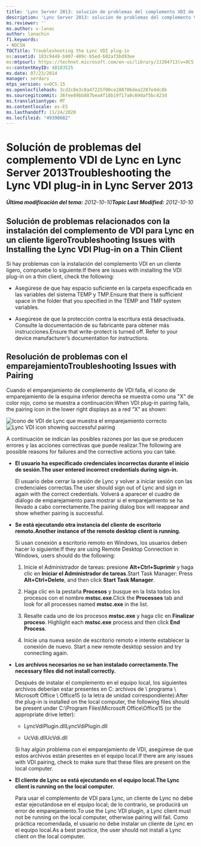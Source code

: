 ```yaml
---
title: 'Lync Server 2013: solución de problemas del complemento VDI de Lync'
description: 'Lync Server 2013: solución de problemas del complemento VDI de Lync.'
ms.reviewer: ''
ms.author: v-lanac
author: lanachin
f1.keywords:
- NOCSH
TOCTitle: Troubleshooting the Lync VDI plug-in
ms:assetid: 183c9449-b907-409c-b5ed-b02af3bd93ee
ms:mtpsurl: https://technet.microsoft.com/en-us/library/JJ204713(v=OCS.15)
ms:contentKeyID: 48183525
ms.date: 07/23/2014
manager: serdars
mtps_version: v=OCS.15
ms.openlocfilehash: 3cd2c0e3c8a47225f00ce280706dea2287e4dc8b
ms.sourcegitcommit: 36fee89bb887bea4f18b19f17a8c69daf5bc423d
ms.translationtype: MT
ms.contentlocale: es-ES
ms.lasthandoff: 11/24/2020
ms.locfileid: "49398682"
---
```

# <a name="troubleshooting-the-lync-vdi-plug-in-in-lync-server-2013"></a><span data-ttu-id="8315f-103">Solución de problemas del complemento VDI de Lync en Lync Server 2013</span><span class="sxs-lookup"><span data-stu-id="8315f-103">Troubleshooting the Lync VDI plug-in in Lync Server 2013</span></span>

<div data-xmlns="http://www.w3.org/1999/xhtml">

<div class="topic" data-xmlns="http://www.w3.org/1999/xhtml" data-msxsl="urn:schemas-microsoft-com:xslt" data-cs="https://msdn.microsoft.com/">

<div data-asp="https://msdn2.microsoft.com/asp">



</div>

<div id="mainSection">

<div id="mainBody"><span data-ttu-id="8315f-104">

<span> </span></span><span class="sxs-lookup"><span data-stu-id="8315f-104">

<span> </span></span></span>

<span data-ttu-id="8315f-105">_**Última modificación del tema:** 2012-10-10_</span><span class="sxs-lookup"><span data-stu-id="8315f-105">_**Topic Last Modified:** 2012-10-10_</span></span>

<div>

## <a name="troubleshooting-issues-with-installing-the-lync-vdi-plug-in-on-a-thin-client"></a><span data-ttu-id="8315f-106">Solución de problemas relacionados con la instalación del complemento de VDI para Lync en un cliente ligero</span><span class="sxs-lookup"><span data-stu-id="8315f-106">Troubleshooting Issues with Installing the Lync VDI Plug-in on a Thin Client</span></span>

<span data-ttu-id="8315f-107">Si hay problemas con la instalación del complemento VDI en un cliente ligero, compruebe lo siguiente:</span><span class="sxs-lookup"><span data-stu-id="8315f-107">If there are issues with installing the VDI plug-in on a thin client, check the following:</span></span>

  - <span data-ttu-id="8315f-108">Asegúrese de que hay espacio suficiente en la carpeta especificada en las variables del sistema TEMP y TMP.</span><span class="sxs-lookup"><span data-stu-id="8315f-108">Ensure that there is sufficient space in the folder that you specified in the TEMP and TMP system variables.</span></span>

  - <span data-ttu-id="8315f-p101">Asegúrese de que la protección contra la escritura está desactivada. Consulte la documentación de su fabricante para obtener más instrucciones.</span><span class="sxs-lookup"><span data-stu-id="8315f-p101">Ensure that write-protect is turned off. Refer to your device manufacturer’s documentation for instructions.</span></span>

</div>

<div>

## <a name="troubleshooting-issues-with-pairing"></a><span data-ttu-id="8315f-111">Resolución de problemas con el emparejamiento</span><span class="sxs-lookup"><span data-stu-id="8315f-111">Troubleshooting Issues with Pairing</span></span>

<span data-ttu-id="8315f-112">Cuando el emparejamiento de complemento de VDI falla, el icono de emparejamiento de la esquina inferior derecha se muestra como una "X" de color rojo, como se muestra a continuación:</span><span class="sxs-lookup"><span data-stu-id="8315f-112">When VDI plug-in pairing fails, the pairing icon in the lower right displays as a red “X” as shown:</span></span>

<span data-ttu-id="8315f-113">![Icono de VDI de Lync que muestra el emparejamiento correcto](images/JJ204948.303d618c-4bc8-41c4-8553-2475de0d395e(OCS.15).png "Icono de VDI de Lync que muestra el emparejamiento correcto")</span><span class="sxs-lookup"><span data-stu-id="8315f-113">![Lync VDI icon showing successful pairing](images/JJ204948.303d618c-4bc8-41c4-8553-2475de0d395e(OCS.15).png "Lync VDI icon showing successful pairing")</span></span>

<span data-ttu-id="8315f-114">A continuación se indican las posibles razones por las que se producen errores y las acciones correctivas que puede realizar.</span><span class="sxs-lookup"><span data-stu-id="8315f-114">The following are possible reasons for failures and the corrective actions you can take.</span></span>

  - <span data-ttu-id="8315f-115">**El usuario ha especificado credenciales incorrectas durante el inicio de sesión.**</span><span class="sxs-lookup"><span data-stu-id="8315f-115">**The user entered incorrect credentials during sign-in.**</span></span>
    
    <span data-ttu-id="8315f-116">El usuario debe cerrar la sesión de Lync y volver a iniciar sesión con las credenciales correctas.</span><span class="sxs-lookup"><span data-stu-id="8315f-116">The user should sign out of Lync and sign in again with the correct credentials.</span></span> <span data-ttu-id="8315f-117">Volverá a aparecer el cuadro de diálogo de emparejamiento para mostrar si el emparejamiento se ha llevado a cabo correctamente.</span><span class="sxs-lookup"><span data-stu-id="8315f-117">The pairing dialog box will reappear and show whether pairing is successful.</span></span>

  - <span data-ttu-id="8315f-118">**Se está ejecutando otra instancia del cliente de escritorio remoto.**</span><span class="sxs-lookup"><span data-stu-id="8315f-118">**Another instance of the remote desktop client is running.**</span></span>
    
    <span data-ttu-id="8315f-119">Si usan conexión a escritorio remoto en Windows, los usuarios deben hacer lo siguiente:</span><span class="sxs-lookup"><span data-stu-id="8315f-119">If they are using Remote Desktop Connection in Windows, users should do the following:</span></span>
    
    1.  <span data-ttu-id="8315f-120">Inicie el Administrador de tareas: presione **Alt+Ctrl+Suprimir** y haga clic en **Iniciar el Administrador de tareas**.</span><span class="sxs-lookup"><span data-stu-id="8315f-120">Start Task Manager: Press **Alt+Ctrl+Delete**, and then click **Start Task Manager**.</span></span>
    
    2.  <span data-ttu-id="8315f-121">Haga clic en la pestaña **Procesos** y busque en la lista todos los procesos con el nombre **mstsc.exe**.</span><span class="sxs-lookup"><span data-stu-id="8315f-121">Click the **Processes** tab and look for all processes named **mstsc.exe** in the list.</span></span>
    
    3.  <span data-ttu-id="8315f-122">Resalte cada uno de los procesos **mstsc.exe** y haga clic en **Finalizar proceso**. </span><span class="sxs-lookup"><span data-stu-id="8315f-122">Highlight each **mstsc.exe** process and then click **End Process**.</span></span>
    
    4.  <span data-ttu-id="8315f-123">Inicie una nueva sesión de escritorio remoto e intente establecer la conexión de nuevo. </span><span class="sxs-lookup"><span data-stu-id="8315f-123">Start a new remote desktop session and try connecting again.</span></span>

  - <span data-ttu-id="8315f-124">**Los archivos necesarios no se han instalado correctamente.**</span><span class="sxs-lookup"><span data-stu-id="8315f-124">**The necessary files did not install correctly.**</span></span>
    
    <span data-ttu-id="8315f-125">Después de instalar el complemento en el equipo local, los siguientes archivos deberían estar presentes en C: archivos de \\ programa \\ Microsoft Office \\ Office15 (o la letra de unidad correspondiente):</span><span class="sxs-lookup"><span data-stu-id="8315f-125">After the plug-in is installed on the local computer, the following files should be present under C:\\Program Files\\Microsoft Office\\Office15 (or the appropriate drive letter):</span></span>
    
      - <span data-ttu-id="8315f-126">LyncVdiPlugin.dll</span><span class="sxs-lookup"><span data-stu-id="8315f-126">LyncVdiPlugin.dll</span></span>
    
      - <span data-ttu-id="8315f-127">UcVdi.dll</span><span class="sxs-lookup"><span data-stu-id="8315f-127">UcVdi.dll</span></span>
    
    <span data-ttu-id="8315f-128">Si hay algún problema con el emparejamiento de VDI, asegúrese de que estos archivos están presentes en el equipo local.</span><span class="sxs-lookup"><span data-stu-id="8315f-128">If there are any issues with VDI pairing, check to make sure that these files are present on the local computer.</span></span>

  - <span data-ttu-id="8315f-129">**El cliente de Lync se está ejecutando en el equipo local.**</span><span class="sxs-lookup"><span data-stu-id="8315f-129">**The Lync client is running on the local computer.**</span></span>
    
    <span data-ttu-id="8315f-130">Para usar el complemento de VDI para Lync, un cliente de Lync no debe estar ejecutándose en el equipo local; de lo contrario, se producirá un error de emparejamiento.</span><span class="sxs-lookup"><span data-stu-id="8315f-130">To use the Lync VDI plugin, a Lync client must not be running on the local computer, otherwise pairing will fail.</span></span> <span data-ttu-id="8315f-131">Como práctica recomendada, el usuario no debe instalar un cliente de Lync en el equipo local.</span><span class="sxs-lookup"><span data-stu-id="8315f-131">As a best practice, the user should not install a Lync client on the local computer.</span></span>

<span data-ttu-id="8315f-132"></div>

</div>

<span> </span>

</div>

</div>

</span><span class="sxs-lookup"><span data-stu-id="8315f-132"></div>

</div>

<span> </span>

</div>

</div>

</span></span></div>

